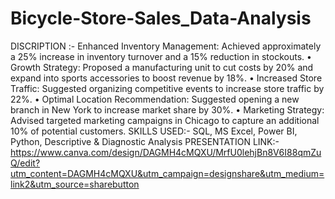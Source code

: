 # Bicycle-Store-Sales_Data-Analysis
DISCRIPTION :-
 Enhanced Inventory Management: Achieved approximately a 25% increase in inventory turnover and a 15% reduction in stockouts.
• Growth Strategy: Proposed a manufacturing unit to cut costs by 20% and expand into sports accessories to boost revenue by 18%.
• Increased Store Traffic: Suggested organizing competitive events to increase store traffic by 22%.
• Optimal Location Recommendation: Suggested opening a new branch in New York to increase market share by 30%.
• Marketing Strategy: Advised targeted marketing campaigns in Chicago to capture an additional 10% of potential customers.
SKILLS USED:- 
SQL, MS Excel, Power BI, Python, Descriptive & Diagnostic Analysis
PRESENTATION LINK:-
https://www.canva.com/design/DAGMH4cMQXU/MrfU0lehjBn8V6I88qmZuQ/edit?utm_content=DAGMH4cMQXU&utm_campaign=designshare&utm_medium=link2&utm_source=sharebutton
